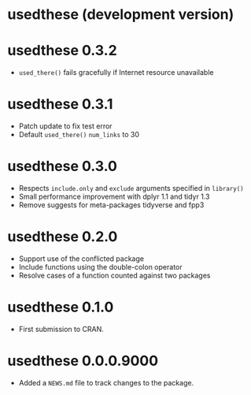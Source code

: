 # usedthese (development version)

# usedthese 0.3.2

* `used_there()` fails gracefully if Internet resource unavailable

# usedthese 0.3.1

* Patch update to fix test error
* Default `used_there()` `num_links` to 30

# usedthese 0.3.0

* Respects `include.only` and `exclude` arguments specified in `library()`
* Small performance improvement with dplyr 1.1 and tidyr 1.3
* Remove suggests for meta-packages tidyverse and fpp3

# usedthese 0.2.0

* Support use of the conflicted package
* Include functions using the double-colon operator
* Resolve cases of a function counted against two packages

# usedthese 0.1.0

* First submission to CRAN.

# usedthese 0.0.0.9000

* Added a `NEWS.md` file to track changes to the package.
